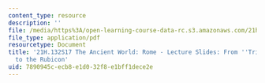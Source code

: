 ```yaml
---
content_type: resource
description: ''
file: /media/https%3A/open-learning-course-data-rc.s3.amazonaws.com/21h-132-the-ancient-world-rome-spring-2017/7890945cecb8e1d032f8e1bff1dece2e_MIT21H_132S17_Triumvirate.pdf
file_type: application/pdf
resourcetype: Document
title: '21H.132S17 The Ancient World: Rome - Lecture Slides: From ''Triumvirate''
  to the Rubicon'
uid: 7890945c-ecb8-e1d0-32f8-e1bff1dece2e
---
```

